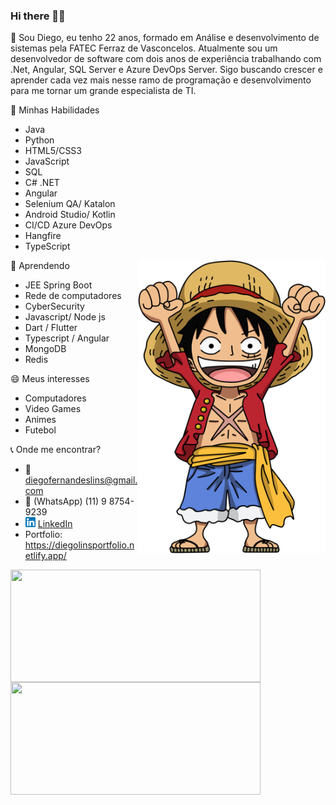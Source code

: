 ### Hi there 👋👯

💬 Sou Diego, eu tenho 22 anos, formado em Análise e desenvolvimento de sistemas pela FATEC Ferraz de Vasconcelos. Atualmente sou um desenvolvedor de software com dois anos de experiência trabalhando com .Net, Angular, SQL Server e Azure DevOps Server. Sigo buscando crescer e aprender cada vez mais nesse ramo de programação e desenvolvimento para me tornar um grande especialista de TI.

🔭 Minhas Habilidades
 - Java
 - Python
 - HTML5/CSS3
 - JavaScript
 - SQL
 - C# .NET
 - Angular
 - Selenium QA/ Katalon
 - Android Studio/ Kotlin
 - CI/CD Azure DevOps
 - Hangfire
 - TypeScript
 
 <img src="https://github.com/DiegoLins10/DiegoLins10/blob/main/luffy.png" min-width="300px" max-width="300px" width="300px" align="right" alt="Computador">

🌱 Aprendendo
 - JEE Spring Boot
 - Rede de computadores
 - CyberSecurity 
 - Javascript/ Node js
 - Dart / Flutter
 - Typescript / Angular
 - MongoDB
 - Redis

😄 Meus interesses
 - Computadores
 - Video Games
 - Animes
 - Futebol
 
:telephone_receiver: Onde me encontrar?
- :email: diegofernandeslins@gmail.com 
- :iphone: (WhatsApp) (11) 9 8754-9239
- <a href="https://www.linkedin.com/in/diego-fernandes-lins-b24698195"><img src="https://github.com/DiegoLins10/DiegoLins10/blob/main/linkedin.png" width="16"></img></a> [LinkedIn](https://www.linkedin.com/in/diego-fernandes-lins-b24698195)
- Portfolio: https://diegolinsportfolio.netlify.app/

<img width="400px" height="180em" align="left" src="https://github-readme-stats.vercel.app/api/top-langs/?username=DiegoLins10&hide=SCSS,Pascal&layout=compact&theme=dark&langs_count=8" />  
<img width="400px" height="180em" src="https://github-readme-stats.vercel.app/api?username=diegolins10&show_icons=true&theme=dark&include_all_commits=true&count_private=true"/>


